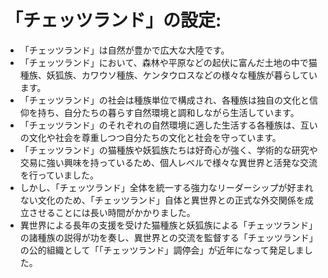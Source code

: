 # 「チェッツランド」の設定:

* 「チェッツランド」は自然が豊かで広大な大陸です。
* 「チェッツランド」において、森林や平原などの起伏に富んだ土地の中で猫種族、妖狐族、カワウソ種族、ケンタウロスなどの様々な種族が暮らしています。
* 「チェッツランド」の社会は種族単位で構成され、各種族は独自の文化と信仰を持ち、自分たちの暮らす自然環境と調和しながら生活しています。
* 「チェッツランド」のそれぞれの自然環境に適した生活する各種族は、互いの文化や社会を尊重しつつ自分たちの文化と社会を守っています。
* 「チェッツランド」の猫種族や妖狐族たちは好奇心が強く、学術的な研究や交易に強い興味を持っているため、個人レベルで様々な異世界と活発な交流を行っていました。
* しかし、「チェッツランド」全体を統一する強力なリーダーシップが好まれない文化のため、「チェッツランド」自体と異世界との正式な外交関係を成立させることには長い時間がかかりました。
* 異世界による長年の支援を受けた猫種族と妖狐族による「チェッツランド」の諸種族の説得が功を奏し、異世界との交流を監督する「チェッツランド」の公的組織として「「チェッツランド」調停会」が近年になって発足しました。
